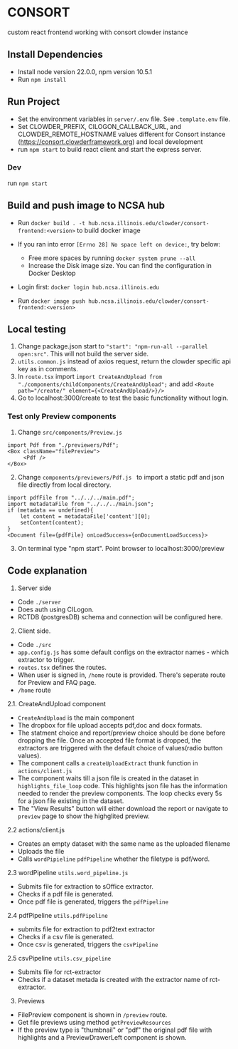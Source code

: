 # CONSORT

custom react frontend working with consort clowder instance

## Install Dependencies
- Install node version 22.0.0, npm version 10.5.1
- Run `npm install`

## Run Project

- Set the environment variables in `server/.env` file. See `.template.env` file.
- Set CLOWDER_PREFIX, CILOGON_CALLBACK_URL, and CLOWDER_REMOTE_HOSTNAME values different for Consort instance (https://consort.clowderframework.org) and local development
- run `npm start` to build react client and start the express server.

### Dev
run `npm start`

## Build and push image to NCSA hub

- Run `docker build . -t hub.ncsa.illinois.edu/clowder/consort-frontend:<version>` to build docker image
- If you ran into error `[Errno 28] No space left on device:`, try below:
    - Free more spaces by running `docker system prune --all`
    - Increase the Disk image size. You can find the configuration in Docker Desktop

- Login first: `docker login hub.ncsa.illinois.edu`
- Run `docker image push hub.ncsa.illinois.edu/clowder/consort-frontend:<version>`


## Local testing
1. Change package.json start to  `"start": "npm-run-all --parallel open:src"`. This will not build the server side.
2. `utils.common.js` instead of axios request, return the clowder specific api key as in comments.
3. In `route.tsx` import `import CreateAndUpload from "./components/childComponents/CreateAndUpload";` and add `<Route path="/create/" element={<CreateAndUpload/>}/>`
4. Go to localhost:3000/create to test the basic functionality without login.

### Test only Preview components
1. Change `src/components/Preview.js` 
```
import Pdf from "./previewers/Pdf";
<Box className="filePreview">
     <Pdf />
</Box>
```
2. Change `components/previewers/Pdf.js ` to import a static pdf and json file directly from local directory.
```
import pdfFile from "../../../main.pdf";
import metadataFile from "../../../main.json";
if (metadata == undefined){
    let content = metadataFile['content'][0];
    setContent(content);
}
<Document file={pdfFile} onLoadSuccess={onDocumentLoadSuccess}>
```
3. On terminal type "npm start". Point browser to localhost:3000/preview


## Code explanation
1. Server side
- Code `./server`
- Does auth using CILogon.
- RCTDB (postgresDB) schema and connection will be configured here.

2. Client side.
- Code `./src`
- `app.config.js` has some default configs on the extractor names - which extractor to trigger.
- `routes.tsx` defines the routes. 
- When user is signed in, `/home` route is provided. There's seperate route for Preview and FAQ page.
- `/home` route 

2.1. CreateAndUpload component
- `CreateAndUpload` is the main component
- The dropbox for file upload accepts pdf,doc and docx formats.
- The statment choice and report/preview choice should be done before dropping the file. Once an accepted file format is dropped, the extractors are triggered with the default choice of values(radio button values).
- The component calls a `createUploadExtract` thunk function in `actions/client.js`
- The component waits till a json file is created in the dataset in `highlights_file_loop` code. This highlights json file has the information needed to render the preview components. The loop checks every 5s for a json file existing in the dataset.
- The "View Results" button will either download the report or navigate to `preview` page to show the highglited preview.

2.2 actions/client.js
- Creates an empty dataset with the same name as the uploaded filename
- Uploads the file
- Calls `wordPipieline` `pdfPipeline` whether the filetype is pdf/word.

2.3 wordPipeline `utils.word_pipeline.js`
- Submits file for extraction to sOffice extractor.
- Checks if a pdf file is generated. 
- Once pdf file is generated, triggers the `pdfPipeline`

2.4 pdfPipeline `utils.pdfPipeline`
- submits file for extraction to pdf2text extractor
- Checks if a csv file is generated.
- Once csv is generated, triggers the `csvPipeline`

2.5 csvPipeline `utils.csv_pipeline`
- Submits file for rct-extractor
- Checks if a dataset metada is created with the extractor name of rct-extractor.

3. Previews
- FilePreview component is shown in `/preview` route.
- Get file previews using method `getPreviewResources`
- If the preview type is "thumbnail" or "pdf" the original pdf file with highlights and a PreviewDrawerLeft component is shown.


